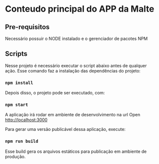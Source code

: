 # Conteudo principal do APP da Malte

## Pre-requisitos

Necessário possuir o NODE instalado e o gerenciador de pacotes NPM

## Scripts

Nesse projeto é necessário executar o script abaixo antes de qualquer ação. Esse comando faz a instalação das dependências do projeto:

### `npm install`

Depois disso, o projeto pode ser executado, com:

### `npm start`

A aplicação irá rodar em ambiente de desenvolvimento na url Open [http://localhost:3000](http://localhost:3000)

Para gerar uma versão publicável dessa aplicação, execute:

### `npm run build`

Esse build gera os arquivos estáticos para publicação em ambiente de produção.
